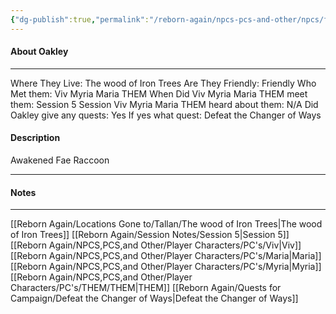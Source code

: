 ```yaml
---
{"dg-publish":true,"permalink":"/reborn-again/npcs-pcs-and-other/npcs/friendly/oakley/"}
---
```



#### About Oakley
---
Where They Live: The wood of Iron Trees
Are They Friendly: Friendly 
Who Met them: Viv Myria Maria THEM
When Did Viv Myria Maria THEM meet them: Session 5
Session Viv Myria Maria THEM heard about them: N/A
Did Oakley give any quests: Yes
	If yes what quest: Defeat the Changer of Ways 


#### Description
Awakened Fae Raccoon

---

#### Notes
---
[[Reborn Again/Locations Gone to/Tallan/The wood of Iron Trees\|The wood of Iron Trees]]
[[Reborn Again/Session Notes/Session 5\|Session 5]]
[[Reborn Again/NPCS,PCS,and Other/Player Characters/PC's/Viv\|Viv]]
[[Reborn Again/NPCS,PCS,and Other/Player Characters/PC's/Maria\|Maria]]
[[Reborn Again/NPCS,PCS,and Other/Player Characters/PC's/Myria\|Myria]]
[[Reborn Again/NPCS,PCS,and Other/Player Characters/PC's/THEM/THEM\|THEM]]
[[Reborn Again/Quests for Campaign/Defeat the Changer of Ways\|Defeat the Changer of Ways]]


